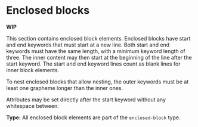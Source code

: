 # Enclosed blocks

**WIP**

This section contains enclosed block elements.
Enclosed blocks have start and end keywords that must start at a new line.
Both start and end keywords must have the same length, with a minimum keyword length of three. 
The inner content may then start at the beginning of the line after the start keyword. The start and end keyword lines count as blank lines for inner block elements.

To nest enclosed blocks that allow nesting, the outer keywords must be at least one grapheme longer than the inner ones.

Attributes may be set directly after the start keyword without any whitespace between.

**Type:** All enclosed block elements are part of the `enclosed-block` type.
